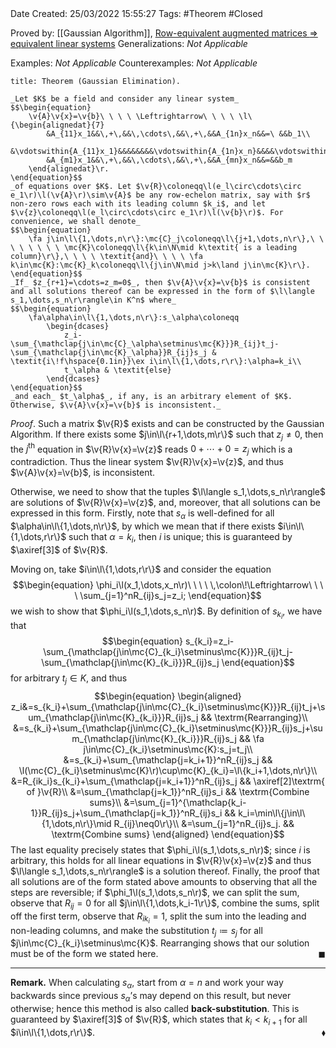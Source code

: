 <br />
<br />

Date Created: 25/03/2022 15:55:27
Tags: #Theorem #Closed 

Proved by: [[Gaussian Algorithm]], [Row-equivalent augmented matrices $\Rightarrow$ equivalent linear systems](Row-equivalent%20augmented%20matrices%20implies%20equivalent%20linear%20systems.md)
Generalizations: _Not Applicable_

Examples: _Not Applicable_
Counterexamples: _Not Applicable_

``` ad-Theorem
title: Theorem (Gaussian Elimination).

_Let $K$ be a field and consider any linear system_
$$\begin{equation}
    \v{A}\v{x}=\v{b}\ \ \ \ \Leftrightarrow\ \ \ \ \l\{\begin{alignedat}{7}
        &A_{11}x_1&&\,+\,&&\,\cdots\,&&\,+\,&&A_{1n}x_n&&=\ &&b_1\\
        &\vdotswithin{A_{11}x_1}&&&&&&&&\vdotswithin{A_{1n}x_n}&&&&\vdotswithin{b_1}\\
        &A_{m1}x_1&&\,+\,&&\,\cdots\,&&\,+\,&&A_{mn}x_n&&=&&b_m
    \end{alignedat}\r.
\end{equation}$$
_of equations over $K$. Let $\v{R}\coloneqq\l(e_l\circ\cdots\circ e_1\r)\l(\v{A}\r)\sim\v{A}$ be any row-echelon matrix, say with $r$ non-zero rows each with its leading column $k_i$, and let $\v{z}\coloneqq\l(e_l\circ\cdots\circ e_1\r)\l(\v{b}\r)$. For convenience, we shall denote_
$$\begin{equation}
    \fa j\in\l\{1,\dots,n\r\}:\mc{C}_j\coloneqq\l\{j+1,\dots,n\r\},\ \ \ \ \ \ \ \ \mc{K}\coloneqq\l\{k\in\N\mid k\textit{ is a leading column}\r\},\ \ \ \ \textit{and}\ \ \ \ \fa k\in\mc{K}:\mc{K}_k\coloneqq\l\{j\in\N\mid j>k\land j\in\mc{K}\r\}.
\end{equation}$$
_If_ $z_{r+1}=\cdots=z_m=0$_, then $\v{A}\v{x}=\v{b}$ is consistent and all solutions thereof can be expressed in the form of $\l\langle s_1,\dots,s_n\r\rangle\in K^n$ where_
$$\begin{equation}
    \fa\alpha\in\l\{1,\dots,n\r\}:s_\alpha\coloneqq
        \begin{dcases}
            z_i-\sum_{\mathclap{j\in\mc{C}_\alpha\setminus\mc{K}}}R_{ij}t_j-\sum_{\mathclap{j\in\mc{K}_\alpha}}R_{ij}s_j & \textit{i\!f\hspace{0.1in}}\ex i\in\l\{1,\dots,r\r\}:\alpha=k_i\\
            t_\alpha & \textit{else}
        \end{dcases}
\end{equation}$$
_and each_ $t_\alpha$_, if any, is an arbitrary element of $K$. Otherwise, $\v{A}\v{x}=\v{b}$ is inconsistent._

```

_Proof_. Such a matrix $\v{R}$ exists and can be constructed by the Gaussian Algorithm. If there exists some $j\in\l\{r+1,\dots,m\r\}$ such that $z_j\neq0$, then the $j^\textrm{th}$ equation in $\v{R}\v{x}=\v{z}$ reads $0+\cdots+0=z_j$ which is a contradiction. Thus the linear system $\v{R}\v{x}=\v{z}$, and thus $\v{A}\v{x}=\v{b}$, is inconsistent.

Otherwise, we need to show that the tuples $\l\langle s_1,\dots,s_n\r\rangle$ are solutions of $\v{R}\v{x}=\v{z}$, and, moreover, that all solutions can be expressed in this form. Firstly, note that $s_\alpha$ is well-defined for all $\alpha\in\l\{1,\dots,n\r\}$, by which we mean that if there exists $i\in\l\{1,\dots,r\r\}$ such that $\alpha=k_i$, then $i$ is unique; this is guaranteed by $\axiref[3]$ of $\v{R}$.

Moving on, take $i\in\l\{1,\dots,r\r\}$ and consider the equation
$$\begin{equation}
    \phi_i\l(x_1,\dots,x_n\r)\ \ \ \ \,\colon\!\Leftrightarrow\ \ \ \ \sum_{j=1}^nR_{ij}s_j=z_i;
\end{equation}$$
we wish to show that $\phi_i\l(s_1,\dots,s_n\r)$. By definition of $s_{k_i}$, we have that
$$\begin{equation}
    s_{k_i}=z_i-\sum_{\mathclap{j\in\mc{C}_{k_i}\setminus\mc{K}}}R_{ij}t_j-\sum_{\mathclap{j\in\mc{K}_{k_i}}}R_{ij}s_j
\end{equation}$$
for arbitrary $t_j\in K$, and thus
$$\begin{equation}
    \begin{aligned}
        z_i&=s_{k_i}+\sum_{\mathclap{j\in\mc{C}_{k_i}\setminus\mc{K}}}R_{ij}t_j+\sum_{\mathclap{j\in\mc{K}_{k_i}}}R_{ij}s_j && \textrm{Rearranging}\\
        &=s_{k_i}+\sum_{\mathclap{j\in\mc{C}_{k_i}\setminus\mc{K}}}R_{ij}s_j+\sum_{\mathclap{j\in\mc{K}_{k_i}}}R_{ij}s_j && \fa j\in\mc{C}_{k_i}\setminus\mc{K}:s_j=t_j\\
        &=s_{k_i}+\sum_{\mathclap{j=k_i+1}}^nR_{ij}s_j && \l(\mc{C}_{k_i}\setminus\mc{K}\r)\cup\mc{K}_{k_i}=\l\{k_i+1,\dots,n\r\}\\
        &=R_{ik_i}s_{k_i}+\sum_{\mathclap{j=k_i+1}}^nR_{ij}s_j && \axiref[2]\textrm{ of }\v{R}\\
        &=\sum_{\mathclap{j=k_1}}^nR_{ij}s_i && \textrm{Combine sums}\\
        &=\sum_{j=1}^{\mathclap{k_i-1}}R_{ij}s_j+\sum_{\mathclap{j=k_1}}^nR_{ij}s_i && k_i=\min\l\{j\in\l\{1,\dots,n\r\}\mid R_{ij}\neq0\r\}\\
        &=\sum_{j=1}^nR_{ij}s_j. && \textrm{Combine sums}
    \end{aligned}
\end{equation}$$
The last equality precisely states that $\phi_i\l(s_1,\dots,s_n\r)$; since $i$ is arbitrary, this holds for all linear equations in $\v{R}\v{x}=\v{z}$ and thus $\l\langle s_1,\dots,s_n\r\rangle$ is a solution thereof. Finally, the proof that all solutions are of the form stated above amounts to observing that all the steps are reversible; if $\phi_1\l(s_1,\dots,s_n\r)$, we can split the sum, observe that $R_{ij}=0$ for all $j\in\l\{1,\dots,k_i-1\r\}$, combine the sums, split off the first term, observe that $R_{ik_i}=1$, split the sum into the leading and non-leading columns, and make the substitution $t_j\coloneqq s_j$ for all $j\in\mc{C}_{k_i}\setminus\mc{K}$. Rearranging shows that our solution must be of the form we stated here.<span style="float:right;">$\blacksquare$</span>

---

**Remark.** When calculating $s_\alpha$, start from $\alpha=n$ and work your way backwards since previous $s_\alpha\textrm{'}$s may depend on this result, but never otherwise; hence this method is also called **back-substitution**. This is guaranteed by $\axiref[3]$ of $\v{R}$, which states that $k_i<k_{i+1}$ for all $i\in\l\{1,\dots,r\r\}$.<span style="float:right;">$\blacklozenge$</span>
